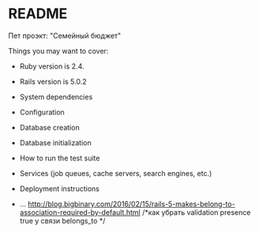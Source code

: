 # README

Пет проэкт: "Семейный бюджет"

Things you may want to cover:

* Ruby version is 2.4.

* Rails version is 5.0.2

* System dependencies

* Configuration

* Database creation

* Database initialization

* How to run the test suite

* Services (job queues, cache servers, search engines, etc.)

* Deployment instructions

* ...
http://blog.bigbinary.com/2016/02/15/rails-5-makes-belong-to-association-required-by-default.html /*как убрать validation presence true у связи belongs_to */